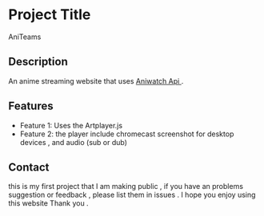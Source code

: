 # Project Title
AniTeams
## Description

An anime streaming website that uses  [Aniwatch Api ](https://github.com/ghoshRitesh12/aniwatch-api).

## Features

- Feature 1: Uses the Artplayer.js 
- Feature 2: the player include chromecast screenshot for desktop devices , and audio (sub or dub)


## Contact
this is my first project that I am making public , if you have an problems suggestion or feedback , please list them in issues . I hope you enjoy using this website 
Thank you .

